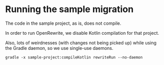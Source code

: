 # Running the sample migration

The code in the sample project, as is, does not compile.

In order to run OpenRewrite, we disable Kotlin compilation for that project.

Also, lots of weirdnesses (with changes not being picked up) while using the Gradle daemon, so we use single-use daemons.

```
gradle -x sample-project:compileKotlin rewriteRun --no-daemon
```